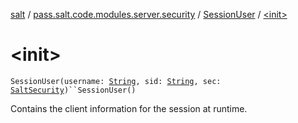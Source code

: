 [salt](../../index.md) / [pass.salt.code.modules.server.security](../index.md) / [SessionUser](index.md) / [&lt;init&gt;](./-init-.md)

# &lt;init&gt;

`SessionUser(username: `[`String`](https://kotlinlang.org/api/latest/jvm/stdlib/kotlin/-string/index.html)`, sid: `[`String`](https://kotlinlang.org/api/latest/jvm/stdlib/kotlin/-string/index.html)`, sec: `[`SaltSecurity`](../-salt-security/index.md)`)``SessionUser()`

Contains the client information for the session at runtime.

